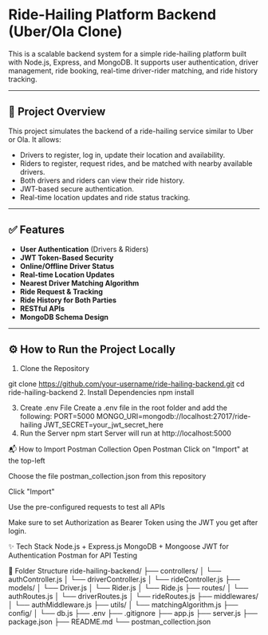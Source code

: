 # Ride-Hailing Platform Backend (Uber/Ola Clone)

This is a scalable backend system for a simple ride-hailing platform built with Node.js, Express, and MongoDB. It supports user authentication, driver management, ride booking, real-time driver-rider matching, and ride history tracking.

---

## 🚗 Project Overview

This project simulates the backend of a ride-hailing service similar to Uber or Ola. It allows:

- Drivers to register, log in, update their location and availability.
- Riders to register, request rides, and be matched with nearby available drivers.
- Both drivers and riders can view their ride history.
- JWT-based secure authentication.
- Real-time location updates and ride status tracking.

---

## ✅ Features

- **User Authentication** (Drivers & Riders)
- **JWT Token-Based Security**
- **Online/Offline Driver Status**
- **Real-time Location Updates**
- **Nearest Driver Matching Algorithm**
- **Ride Request & Tracking**
- **Ride History for Both Parties**
- **RESTful APIs**
- **MongoDB Schema Design**

---

## ⚙️ How to Run the Project Locally

 1. Clone the Repository


git clone https://github.com/your-username/ride-hailing-backend.git
cd ride-hailing-backend
2. Install Dependencies
   npm install


3. Create .env File
   Create a .env file in the root folder and add the following:
    PORT=5000
    MONGO_URI=mongodb://localhost:27017/ride-hailing
    JWT_SECRET=your_jwt_secret_here
4. Run the Server
    npm start
    Server will run at http://localhost:5000


   
📬 How to Import Postman Collection
   Open Postman
   Click on "Import" at the top-left
   
   Choose the file postman_collection.json from this repository
   
   Click "Import"
   
   Use the pre-configured requests to test all APIs
   
   Make sure to set Authorization as Bearer Token using the JWT you get after login.

✨ Tech Stack
    Node.js + Express.js
    MongoDB + Mongoose
    JWT for Authentication
    Postman for API Testing

📁 Folder Structure
        ride-hailing-backend/
        ├── controllers/
        │   └── authController.js
        │   └── driverController.js
        │   └── rideController.js
        ├── models/
        │   └── Driver.js
        │   └── Rider.js
        │   └── Ride.js
        ├── routes/
        │   └── authRoutes.js
        │   └── driverRoutes.js
        │   └── rideRoutes.js
        ├── middlewares/
        │   └── authMiddleware.js
        ├── utils/
        │   └── matchingAlgorithm.js
        ├── config/
        │   └── db.js
        ├── .env
        ├── .gitignore
        ├── app.js
        ├── server.js
        ├── package.json
        ├── README.md
        └── postman_collection.json
            



